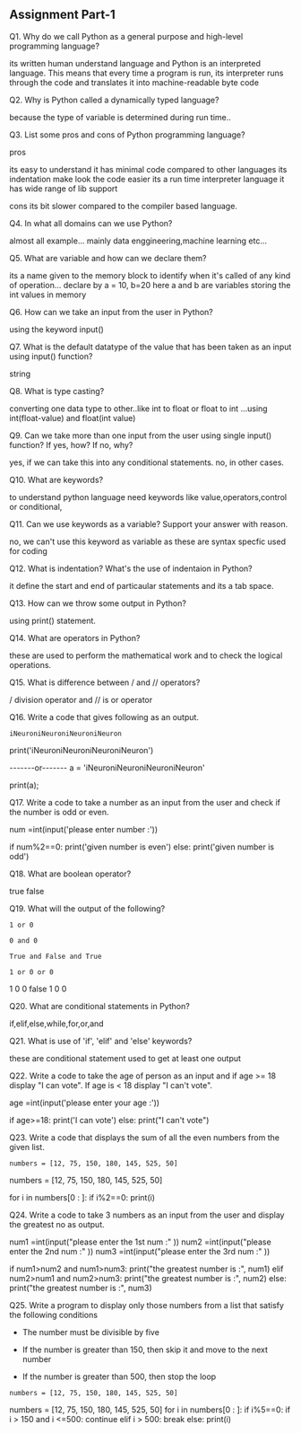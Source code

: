## Assignment Part-1
Q1. Why do we call Python as a general purpose and high-level programming language?

its written human understand language and Python is an interpreted language. This means that every time a program is run, its interpreter runs through the code and translates it into machine-readable byte code  		

Q2. Why is Python called a dynamically typed language?

because the type of variable is determined during run time..

Q3. List some pros and cons of Python programming language?

pros

its easy to understand
it has minimal code compared to other languages
its indentation make look the code easier
its a run time interpreter language
it has wide range of lib support

cons
its bit slower compared to the compiler based language.


Q4. In what all domains can we use Python?

almost all example... mainly data enggineering,machine learning etc...

Q5. What are variable and how can we declare them?

its a name given to the memory block to identify when it's called of any kind of operation...
declare by a = 10, b=20
here a and b are variables storing the int values in memory

Q6. How can we take an input from the user in Python?

using the keyword input()

Q7. What is the default datatype of the value that has been taken as an input using input() function?

string 

Q8. What is type casting?

converting one data type to other..like int to float or float to int ...using int(float-value) and float(int value)

Q9. Can we take more than one input from the user using single input() function? If yes, how? If no, why?

yes, if we can take this into any conditional statements.
no, in other cases.

Q10. What are keywords?

to understand python language need keywords like value,operators,control or conditional,

Q11. Can we use keywords as a variable? Support your answer with reason.

no, we can't use this keyword as variable as these are syntax specfic used for coding

Q12. What is indentation? What's the use of indentaion in Python?

it define the start and end of particaular statements and its a tab space.

Q13. How can we throw some output in Python?

using print() statement.

Q14. What are operators in Python?

these are used to perform the mathematical work and to check the logical operations.

Q15. What is difference between / and // operators?

 / division operator and // is or operator

Q16. Write a code that gives following as an output.
```
iNeuroniNeuroniNeuroniNeuron
```

print('iNeuroniNeuroniNeuroniNeuron')

-------or-------
a = 'iNeuroniNeuroniNeuroniNeuron'

print(a);




Q17. Write a code to take a number as an input from the user and check if the number is odd or even.

num =int(input('please enter number :'))

if num%2==0:
    print('given number is even')
else:
    print('given number is odd')

Q18. What are boolean operator?

true
false

Q19. What will the output of the following?
```
1 or 0

0 and 0

True and False and True

1 or 0 or 0
```

1 0
0
false
1 0 0

Q20. What are conditional statements in Python?

if,elif,else,while,for,or,and

Q21. What is use of 'if', 'elif' and 'else' keywords?

these are conditional statement used to get at least one output

Q22. Write a code to take the age of person as an input and if age >= 18 display "I can vote". If age is < 18 display "I can't vote".

age =int(input('please enter your age :'))

if age>=18:
    print('I can vote')
else:
    print("I can't vote")

Q23. Write a code that displays the sum of all the even numbers from the given list.
```
numbers = [12, 75, 150, 180, 145, 525, 50]
```

numbers = [12, 75, 150, 180, 145, 525, 50]

for i in numbers[0 : ]:
    if i%2==0:
        print(i)

Q24. Write a code to take 3 numbers as an input from the user and display the greatest no as output.

num1 =int(input("please enter the 1st num :" ))
num2 =int(input("please enter the 2nd num :" ))
num3 =int(input("please enter the 3rd num :" ))

if num1>num2 and num1>num3:
    print("the greatest number is :", num1)
elif num2>num1 and num2>num3:
    print("the greatest number is :", num2)
else:
    print("the greatest number is :", num3)

Q25. Write a program to display only those numbers from a list that satisfy the following conditions

- The number must be divisible by five

- If the number is greater than 150, then skip it and move to the next number

- If the number is greater than 500, then stop the loop
```
numbers = [12, 75, 150, 180, 145, 525, 50]
```

numbers = [12, 75, 150, 180, 145, 525, 50]
for i in numbers[0 : ]:
    if i%5==0:
        if i > 150 and i <=500:
            continue
        elif i > 500:
            break
        else:
            print(i)
